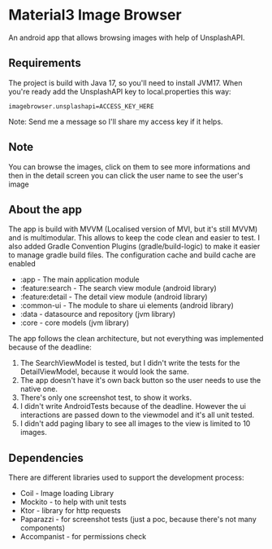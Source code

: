 # Material3 Image Browser

An android app that allows browsing images with help of UnsplashAPI.

## Requirements

The project is build with Java 17, so you'll need to install JVM17.
When you're ready add the UnsplashAPI key to local.properties this way:

```
imagebrowser.unsplashapi=ACCESS_KEY_HERE
```

Note: Send me a message so I'll share my access key if it helps.

## Note

You can browse the images, click on them to see more informations and then in the detail screen you
can click the user name to see the user's image

## About the app

The app is build with MVVM (Localised version of MVI, but it's still MVVM) and is multimodular. This
allows to keep the code clean and easier to test.
I also added Gradle Convention Plugins (gradle/build-logic) to make it easier to manage gradle build
files. The configuration cache and build cache are enabled

- :app - The main application module
- :feature:search - The search view module (android library)
- :feature:detail - The detail view module (android library)
- :common-ui - The module to share ui elements (android library)
- :data - datasource and repository (jvm library)
- :core - core models (jvm library)

The app follows the clean architecture, but not everything was implemented because of the deadline:

1) The SearchViewModel is tested, but I didn't write the tests for the DetailViewModel, because it
   would look the same.
2) The app doesn't have it's own back button so the user needs to use the native one.
3) There's only one screenshot test, to show it works.
4) I didn't write AndroidTests because of the deadline. However the ui interactions are passed down
   to the viewmodel and it's all unit tested.
5) I didn't add paging libary to see all images to the view is limited to 10 images.

## Dependencies

There are different libraries used to support the development process:

* Coil - Image loading Library
* Mockito - to help with unit tests
* Ktor - library for http requests
* Paparazzi - for screenshot tests (just a poc, because there's not many components)
* Accompanist - for permissions check


